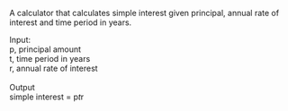 A calculator that calculates simple interest given principal, annual rate of interest and time period in years.

Input:<br/>
   p, principal amount<br/>
   t, time period in years<br/>
   r, annual rate of interest<br/><br/>
Output <br/>
   simple interest = p*t*r
